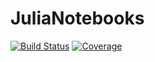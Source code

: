 # JuliaNotebooks

[![Build Status](https://github.com/ArturDoshchyn/JuliaNotebooks.jl/actions/workflows/CI.yml/badge.svg?branch=main)](https://github.com/ArturDoshchyn/JuliaNotebooks.jl/actions/workflows/CI.yml?query=branch%3Amain)
[![Coverage](https://codecov.io/gh/ArturDoshchyn/JuliaNotebooks.jl/branch/main/graph/badge.svg)](https://codecov.io/gh/ArturDoshchyn/JuliaNotebooks.jl)
